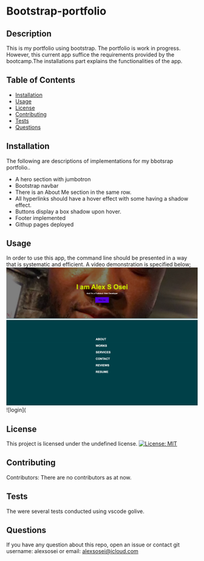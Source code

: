 # Bootstrap-portfolio

  ## Description
  This is my portfolio using bootstrap. The portfolio is work in progress. However, this current app suffice the requirements provided by the bootcamp.The installations part explains the functionalities of the app.
  ## Table of Contents
  * [Installation](#installation)
  * [Usage](#usage)
  * [License](#license)
  * [Contributing](#contributing)
  * [Tests](#tests)
  * [Questions](#questions)
  ## Installation
  The following are descriptions of implementations for my bbotsrap portfolio..
  * A hero section with jumbotron
  * Bootstrap navbar
  * There is an About Me section in the same row.
  * All hyperlinks should have a hover effect with some having a shadow effect.
  * Buttons display a box shadow upon hover.
  * Footer implemented
  * Githup pages deployed
  ## Usage 
  In order to use this app, the command line should be presented in a way that is systematic and efficient. A video demonstration is specified below;
  ![login](https://github.com/alexsosei/Bootstrap-portfolio/blob/main/assets/images/hero.png)
  ![login](https://github.com/alexsosei/Bootstrap-portfolio/blob/main/assets/images/nav.png)
  ![login](
  ## License
  This project is licensed under the undefined license.
  [![License: MIT](https://img.shields.io/badge/License-MIT-yellow.svg)](https://opensource.org/licenses/MIT)
  ## Contributing
  Contributors: There are no contributors as at now.
  ## Tests
  The were several tests conducted using vscode golive.
  ## Questions
  If you have any question about this repo, open an issue or contact git username: alexsosei or email: alexsosei@icloud.com
